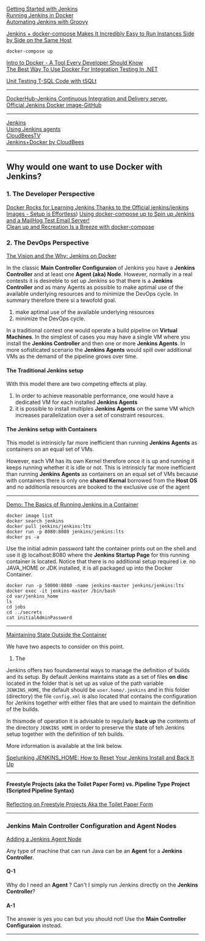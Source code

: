 
[Getting Started with Jenkins](https://app.pluralsight.com/library/courses/getting-started-jenkins/table-of-contents)  
[Running Jenkins in Docker](https://app.pluralsight.com/library/courses/running-jenkins-docker/table-of-contents)  
[Automating Jenkins with Groovy](https://app.pluralsight.com/library/courses/automating-jenkins-groovy/table-of-contents)  

[Jenkins + docker-compose Makes It Incredibly Easy to Run Instances Side by Side on the Same Host](https://app.pluralsight.com/course-player?clipId=8d1e075c-a831-4e54-9d98-6594e8a4ddbc)

```
docker-compose up
```

[Intro to Docker - A Tool Every Developer Should Know](https://www.youtube.com/watch?v=WcQ3-M4-jik&t=2329s)  
[The Best Way To Use Docker For Integration Testing In .NET](https://www.youtube.com/watch?v=tj5ZCtvgXKY)  

[Unit Testing T-SQL Code with tSQLt](https://app.pluralsight.com/library/courses/unit-testing-t-sql-tsqlt/table-of-contents)    

--- 

[DockerHub-Jenkins Continuous Integration and Delivery server.](https://hub.docker.com/r/jenkins/jenkins)  
[Official Jenkins Docker image-GitHub](https://github.com/jenkinsci/docker/blob/master/README.md)  


--- 

[Jenkins](https://www.jenkins.io/)     
[Using Jenkins agents](https://www.jenkins.io/doc/book/using/using-agents/)  
[CloudBeesTV](https://www.youtube.com/@CloudBeesTV/playlists)  
[Jenkins+Docker by CloudBees](https://www.youtube.com/watch?v=BexOKevEVa0&list=PLvBBnHmZuNQLcH9pn-fmpKBoX_L0kvNAx)   

---

## Why would one want to use Docker with Jenkins?

### 1. The Developer Perspective

[Docker Rocks for Learning Jenkins Thanks to the Official jenkins/jenkins Images - Setup is Effortless](https://app.pluralsight.com/course-player?clipId=68ef696f-a498-49dd-b951-4b116e744f25))
[Using docker-compose up to Spin up Jenkins and a MailHog Test Email Server!](https://app.pluralsight.com/course-player?clipId=716dc35e-1797-4bb9-b160-1812b2bf878f)   
[Clean up and Recreation Is a Breeze with docker-compose](https://app.pluralsight.com/course-player?clipId=2d290806-ad22-43d8-b21a-7ca42da2d02c)  

### 2. The DevOps Perspective

[The Vision and the Why: Jenkins on Docker](https://app.pluralsight.com/course-player?clipId=ba6e5004-8ca3-4ea6-a6e7-5f05477018b0)   

In the classic **Main Controller Configuraion** of Jenkins you have a **Jenkins Controller** and at least one **Agent (aka) Node**.
However, normally in a real contests it is desireble to set up Jenkins so that there is a **Jenkins Controller** and as many Agents
as possible to make aptimal use of the available underlying resources and to minimize the DevOps cycle. 
In summary therefore there si a tewofold goal.

1. make aptimal use of the available underlying resources
2. minimize the DevOps cycle. 

In a traditional contest one would operate a build pipeline on **Virtual Machines**. 
In the simplest of cases you may have a single VM where you install the **Jenkins Controller** and then one or more **Jenkins Agents**.
In more sofisticated scenario the **Jenkins Agents** would spill over additional VMs as the demand of the pipeline grows over time. 

#### The Traditional Jenkins setup  

With this model there are two competing effects at play. 

 1. In order to achieve reasonable performance, one would have a dedicated VM for each installed **Jenkins Agents**
 2. it is possible to install multiples **Jenkins Agents** on the same VM which increases parallelization over a set of constraint resources.

#### The Jenkins setup with Containers 

This model is intrinsicly far more inefficient than running **Jenkins Agents** as containers on an equal set of VMs.

However, each VM has its own Kernel therefore once it is up and running it keeps running whether it is idle or not.
This is intrinsicly far more inefficient than running **Jenkins Agents** as containers on an equal set of VMs because with containers 
there is only one **shared Kernal** borrowed from the **Host OS** and no additionla resources are booked to the exclusive use of the
agent

---

[Demo: The Basics of Running Jenkins in a Container](https://app.pluralsight.com/course-player?clipId=238f1b69-fa8f-4cec-b22f-b36cdffeb3a5)   

```
docker image list
docker search jenkins
docker pull jenkins/jenkins:lts
docker run -p 8080:8080 jenkins/jenkins:lts
docker ps -a
```

Use the initial admin password taht the container prints out on the shell and use it @ localhost:8080 where the **Jenkins Startup Page** 
for this running container is located. Notice that there is no additional setup required i.e. no JAVA_HOME or JDK installed, it is all
packaged up into the Docker Container.

```
docker run -p 50000:8080 -name jenkins-master jenkins/jenkins:lts 
docker exec -it jenkins-master /bin/bash
cd var/jenkins_home
ls
cd jobs
cd ../secrets
cat initialAdminPassword
```
---

[Maintaining State Outside the Container](https://app.pluralsight.com/course-player?clipId=2c794ca0-31a0-486a-98a2-50d0631b74d0)  

We have two aspects to consider on this point.

1. The 

Jenkins offers two foundamental ways to manage the definition of builds and its setup.
By default Jenkins maintains state as a set of files **on disc** located in the folder that is set up as value of the 
path variable `JENKINS_HOME`, the default should be `user.home/.jenkins` and in this folder (directory) the file
`config.xml` is also located that contains the configuration for Jenkins together with either files that are used to 
maintain the definition of the builds.

In thismode of operation it is advisable to regularly **back up** the contents of the directory `JENKINS_HOME` in 
order to preserve the state of teh Jenkins setup together with the definition of teh builds.

More information is available at the link below.

[Spelunking JENKINS_HOME: How to Reset Your Jenkins Install and Back It Up](https://app.pluralsight.com/course-player?clipId=921b3f28-2314-4710-8127-272c70b5142e) 

---

#### Freestyle Projects (aka the Toilet Paper Form) vs. Pipeline Type Project (Scripted Pipeline Syntax)

[Reflecting on Freestyle Projects Aka the Toilet Paper Form](https://app.pluralsight.com/course-player?clipId=619bd731-9d4d-478e-9122-bf6756c046a6)  


---

### Jenkins Main Controller Configuration and Agent Nodes

[Adding a Jenkins Agent Node](https://www.pluralsight.com/resources/blog/cloud/adding-a-jenkins-agent-node)

Any type of machine that can run Java can be an **Agent** for a **Jenkins Controller**.

#### Q-1

Why do I need an **Agent** ? 
Can't I simply run Jenkins directly on the **Jenkins Controller**?

#### A-1

The answer is yes you can but you should not!
Use the **Main Controller Configuraion** instead.

--- 